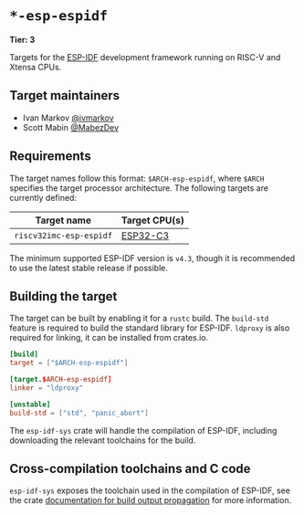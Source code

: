 # `*-esp-espidf`

**Tier: 3**

Targets for the [ESP-IDF](https://github.com/espressif/esp-idf) development framework running on RISC-V and Xtensa CPUs.

## Target maintainers

- Ivan Markov [@ivmarkov](https://github.com/ivmarkov)
- Scott Mabin [@MabezDev](https://github.com/MabezDev)

## Requirements

The target names follow this format: `$ARCH-esp-espidf`, where `$ARCH` specifies the target processor architecture. The following targets are currently defined:

|          Target name           | Target CPU(s)         |
|--------------------------------|-----------------------|
| `riscv32imc-esp-espidf`        |  [ESP32-C3](https://www.espressif.com/en/products/socs/esp32-c3)             |

The minimum supported ESP-IDF version is `v4.3`, though it is recommended to use the latest stable release if possible.

## Building the target

The target can be built by enabling it for a `rustc` build. The `build-std` feature is required to build the standard library for ESP-IDF. `ldproxy` is also required for linking, it can be installed from crates.io.

```toml
[build]
target = ["$ARCH-esp-espidf"]

[target.$ARCH-esp-espidf]
linker = "ldproxy"

[unstable]
build-std = ["std", "panic_abort"]
```

The `esp-idf-sys` crate will handle the compilation of ESP-IDF, including downloading the relevant toolchains for the build.

## Cross-compilation toolchains and C code

`esp-idf-sys` exposes the toolchain used in the compilation of ESP-IDF, see the crate [documentation for build output propagation](https://github.com/esp-rs/esp-idf-sys#conditional-compilation) for more information.

